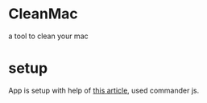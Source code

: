 # CleanMac
a tool to clean your mac

# setup
App is setup with help of [this article](https://medium.freecodecamp.org/writing-command-line-applications-in-nodejs-2cf8327eee2), used commander js.


